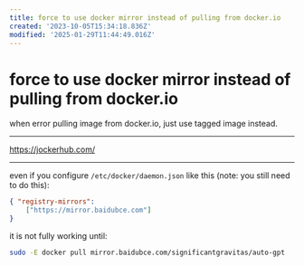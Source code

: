 ```yaml
---
title: force to use docker mirror instead of pulling from docker.io
created: '2023-10-05T15:34:18.836Z'
modified: '2025-01-29T11:44:49.016Z'
---
```


# force to use docker mirror instead of pulling from docker.io

when error pulling image from docker.io, just use tagged image instead.

---

https://jockerhub.com/

---

even if you configure `/etc/docker/daemon.json` like this (note: you still need to do this):

```json
{ "registry-mirrors": 
	["https://mirror.baidubce.com"]
}
```

it is not fully working until:

```bash
sudo -E docker pull mirror.baidubce.com/significantgravitas/auto-gpt
```
